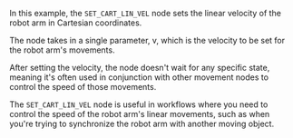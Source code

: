In this example, the `SET_CART_LIN_VEL` node sets the linear velocity of the robot arm in Cartesian coordinates.

The node takes in a single parameter, v, which is the velocity to be set for the robot arm's movements.

After setting the velocity, the node doesn't wait for any specific state, meaning it's often used in conjunction with other movement nodes to control the speed of those movements.

The `SET_CART_LIN_VEL` node is useful in workflows where you need to control the speed of the robot arm's linear movements, such as when you're trying to synchronize the robot arm with another moving object.
